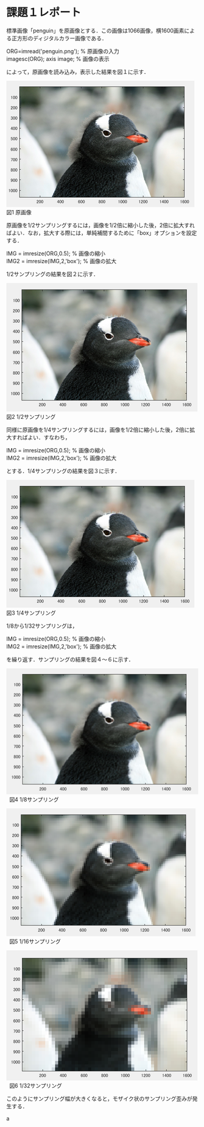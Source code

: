 ﻿# 課題１レポート

標準画像「penguin」を原画像とする．この画像は1066画像，横1600画素による正方形のディジタルカラー画像である．

ORG=imread('penguin.png'); % 原画像の入力  
imagesc(ORG); axis image; % 画像の表示

によって，原画像を読み込み，表示した結果を図１に示す．

![原画像](https://github.com/penguinbigwave/lecture_image_processing/blob/master/image/penguin1_1.png?raw=true)  
図1 原画像

原画像を1/2サンプリングするには，画像を1/2倍に縮小した後，2倍に拡大すればよい．なお，拡大する際には，単純補間するために「box」オプションを設定する．

IMG = imresize(ORG,0.5); % 画像の縮小  
IMG2 = imresize(IMG,2,'box'); % 画像の拡大

1/2サンプリングの結果を図２に示す．

![原画像](https://github.com/penguinbigwave/lecture_image_processing/blob/master/image/penguin1_2.png?raw=true)  
図2 1/2サンプリング

同様に原画像を1/4サンプリングするには，画像を1/2倍に縮小した後，2倍に拡大すればよい．すなわち，

IMG = imresize(ORG,0.5); % 画像の縮小  
IMG2 = imresize(IMG,2,'box'); % 画像の拡大

とする．1/4サンプリングの結果を図３に示す．

![原画像](https://github.com/penguinbigwave/lecture_image_processing/blob/master/image/penguin1_3.png?raw=true)  
図3 1/4サンプリング

1/8から1/32サンプリングは，

IMG = imresize(ORG,0.5); % 画像の縮小  
IMG2 = imresize(IMG,2,'box'); % 画像の拡大

を繰り返す．サンプリングの結果を図４～６に示す．

![原画像](https://github.com/penguinbigwave/lecture_image_processing/blob/master/image/penguin1_4.png?raw=true)  
図4 1/8サンプリング

![原画像](https://github.com/penguinbigwave/lecture_image_processing/blob/master/image/penguin1_5.png?raw=true)  
図5 1/16サンプリング

![原画像](https://github.com/penguinbigwave/lecture_image_processing/blob/master/image/penguin1_6.png?raw=true)  
図6 1/32サンプリング

このようにサンプリング幅が大きくなると，モザイク状のサンプリング歪みが発生する．

a
